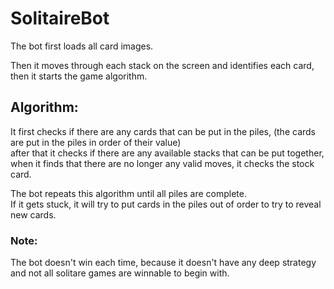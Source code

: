 # SolitaireBot

The bot first loads all card images.

Then it moves through each stack on the screen and identifies each card, then it starts the game algorithm.

## Algorithm:
It first checks if there are any cards that can be put in the piles, (the cards are put in the piles in order of their value)  
after that it checks if there are any available stacks that can be put together,  
when it finds that there are no longer any valid moves, it checks the stock card.

The bot repeats this algorithm until all piles are complete.  
If it gets stuck, it will try to put cards in the piles out of order to try to reveal new cards.

### Note:
The bot doesn't win each time, because it doesn't have any deep strategy and not all solitare games are winnable to begin with.
